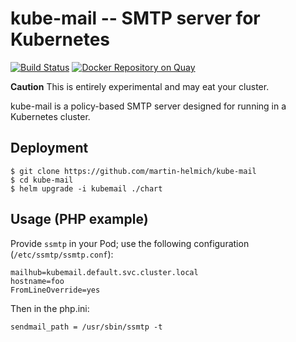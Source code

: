 # kube-mail -- SMTP server for Kubernetes

[![Build Status](https://travis-ci.org/martin-helmich/kube-mail.svg?branch=master)](https://travis-ci.org/martin-helmich/kube-mail)
[![Docker Repository on Quay](https://quay.io/repository/martinhelmich/kube-mail/status "Docker Repository on Quay")](https://quay.io/repository/martinhelmich/kube-mail)

**Caution** This is entirely experimental and may eat your cluster.

kube-mail is a policy-based SMTP server designed for running in a Kubernetes cluster.

## Deployment

```
$ git clone https://github.com/martin-helmich/kube-mail
$ cd kube-mail
$ helm upgrade -i kubemail ./chart
```

## Usage (PHP example)

Provide `ssmtp` in your Pod; use the following configuration (`/etc/ssmtp/ssmtp.conf`):

```
mailhub=kubemail.default.svc.cluster.local
hostname=foo
FromLineOverride=yes
```

Then in the php.ini:

```
sendmail_path = /usr/sbin/ssmtp -t
```
